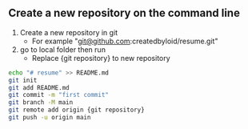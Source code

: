 ## Create a new repository on the command line
1. Create a new repository in git
	* For example "git@github.com:createdbyloid/resume.git"
2. go to local folder then run
	* Replace {git repository} to new repository
``` bash
echo "# resume" >> README.md
git init
git add README.md
git commit -m "first commit"
git branch -M main
git remote add origin {git repository} 
git push -u origin main
```
